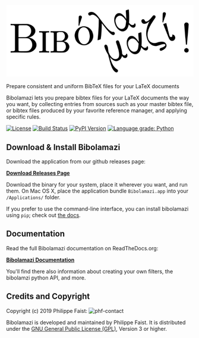 ![bibolamazi](bibolamazi.svg)

Prepare consistent and uniform BibTeX files for your LaTeX documents

Bibolamazi lets you prepare bibtex files for your LaTeX documents the way you
want, by collecting entries from sources such as your master bibtex file, or
bibtex files produced by your favorite reference manager, and applying specific
rules.

[![License](https://img.shields.io/github/license/phfaist/bibolamazi.svg?style=flat)](https://github.com/phfaist/bibolamazi/blob/master/LICENSE.txt)
[![Build Status](https://img.shields.io/travis/phfaist/bibolamazi/master.svg?style=flat)](https://travis-ci.org/phfaist/bibolamazi)
[![PyPI Version](https://img.shields.io/pypi/v/bibolamazi.svg?style=flat)](https://pypi.org/project/bibolamazi/)
[![Language grade: Python](https://img.shields.io/lgtm/grade/python/g/phfaist/bibolamazi.svg?logo=lgtm&logoWidth=18)](https://lgtm.com/projects/g/phfaist/bibolamazi/context:python)


Download & Install Bibolamazi
-----------------------------

Download the application from our github releases page:

[**Download Releases Page**](https://github.com/phfaist/bibolamazi/releases)

Download the binary for your system, place it wherever you want, and run
them. On Mac OS X, place the application bundle `Bibolamazi.app` into your
`/Applications/` folder.

If you prefer to use the command-line interface, you can install bibolamazi
using `pip`; check out [the docs][thedocsdownloadandinstall].

[thedocsdownloadandinstall]: http://bibolamazi.readthedocs.org/en/latest/download-and-install/


Documentation
-------------

Read the full Bibolamazi documentation on ReadTheDocs.org:

[**Bibolamazi Documentation**](http://bibolamazi.readthedocs.org/en/latest/)

You'll find there also information about creating your own filters, the
bibolamzi python API, and more.


Credits and Copyright
---------------------

Copyright (c) 2019 Philippe Faist: ![phf-contact](phf.png)

Bibolamazi is developed and maintained by Philippe Faist. It is distributed
under the [GNU General Public License (GPL)][gpl], Version 3 or higher.

[gpl]: http://www.gnu.org/copyleft/gpl.html

